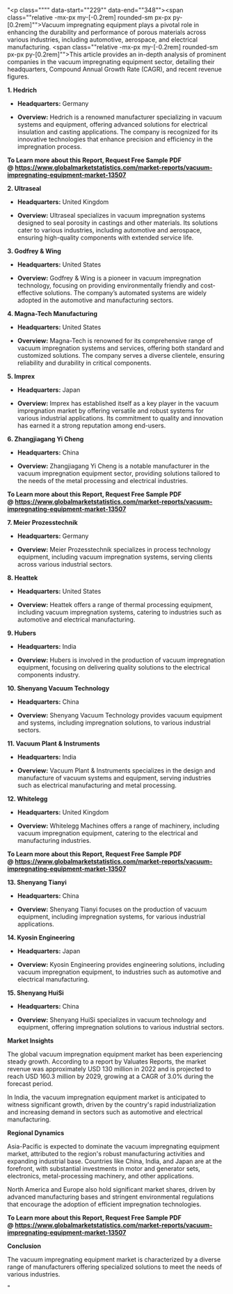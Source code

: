 "<p class="""" data-start=""229"" data-end=""348""><span class=""relative -mx-px my-[-0.2rem] rounded-sm px-px py-[0.2rem]"">Vacuum impregnating equipment plays a pivotal role in enhancing the durability and performance of porous materials across various industries, including automotive, aerospace, and electrical manufacturing.</span> <span class=""relative -mx-px my-[-0.2rem] rounded-sm px-px py-[0.2rem]"">This article provides an in-depth analysis of prominent companies in the vacuum impregnating equipment sector, detailing their headquarters, Compound Annual Growth Rate (CAGR), and recent revenue figures.</span></p>
<p class="""" data-start=""350"" data-end=""364""><strong data-start=""350"" data-end=""364"">1. Hedrich</strong></p>
<ul data-start=""366"" data-end=""603"">
<li class="""" data-start=""366"" data-end=""467"">
<p class="""" data-start=""368"" data-end=""467""><strong data-start=""368"" data-end=""385"">Headquarters:</strong> <span class=""relative -mx-px my-[-0.2rem] rounded-sm px-px py-[0.2rem]"">Germany</span></p>
</li>
<li class="""" data-start=""468"" data-end=""603"">
<p class="""" data-start=""470"" data-end=""603""><strong data-start=""470"" data-end=""483"">Overview:</strong> <span class=""relative -mx-px my-[-0.2rem] rounded-sm px-px py-[0.2rem]"">Hedrich is a renowned manufacturer specializing in vacuum systems and equipment, offering advanced solutions for electrical insulation and casting applications.</span> <span class=""relative -mx-px my-[-0.2rem] rounded-sm px-px py-[0.2rem]"">The company is recognized for its innovative technologies that enhance precision and efficiency in the impregnation process.</span></p>
</li>
</ul>
<p class="""" data-start=""605"" data-end=""621""><strong data-start=""605"" data-end=""621""><strong>To Learn more about this Report, Request Free Sample PDF @&nbsp;<a href=""https://www.globalmarketstatistics.com/market-reports/vacuum-impregnating-equipment-market-13507"">https://www.globalmarketstatistics.com/market-reports/vacuum-impregnating-equipment-market-13507</a></strong></strong></p>
<p class="""" data-start=""605"" data-end=""621""><strong data-start=""605"" data-end=""621"">2. Ultraseal</strong></p>
<ul data-start=""623"" data-end=""870"">
<li class="""" data-start=""623"" data-end=""728"">
<p class="""" data-start=""625"" data-end=""728""><strong data-start=""625"" data-end=""642"">Headquarters:</strong> <span class=""relative -mx-px my-[-0.2rem] rounded-sm px-px py-[0.2rem]"">United Kingdom</span></p>
</li>
<li class="""" data-start=""729"" data-end=""870"">
<p class="""" data-start=""731"" data-end=""870""><strong data-start=""731"" data-end=""744"">Overview:</strong> <span class=""relative -mx-px my-[-0.2rem] rounded-sm px-px py-[0.2rem]"">Ultraseal specializes in vacuum impregnation systems designed to seal porosity in castings and other materials.</span> <span class=""relative -mx-px my-[-0.2rem] rounded-sm px-px py-[0.2rem]"">Its solutions cater to various industries, including automotive and aerospace, ensuring high-quality components with extended service life.</span></p>
</li>
</ul>
<p class="""" data-start=""872"" data-end=""893""><strong data-start=""872"" data-end=""893"">3. Godfrey &amp; Wing</strong></p>
<ul data-start=""895"" data-end=""1142"">
<li class="""" data-start=""895"" data-end=""1000"">
<p class="""" data-start=""897"" data-end=""1000""><strong data-start=""897"" data-end=""914"">Headquarters:</strong> <span class=""relative -mx-px my-[-0.2rem] rounded-sm px-px py-[0.2rem]"">United States</span></p>
</li>
<li class="""" data-start=""1001"" data-end=""1142"">
<p class="""" data-start=""1003"" data-end=""1142""><strong data-start=""1003"" data-end=""1016"">Overview:</strong> <span class=""relative -mx-px my-[-0.2rem] rounded-sm px-px py-[0.2rem]"">Godfrey &amp; Wing is a pioneer in vacuum impregnation technology, focusing on providing environmentally friendly and cost-effective solutions.</span> <span class=""relative -mx-px my-[-0.2rem] rounded-sm px-px py-[0.2rem]"">The company&rsquo;s automated systems are widely adopted in the automotive and manufacturing sectors.</span></p>
</li>
</ul>
<p class="""" data-start=""1144"" data-end=""1175""><strong data-start=""1144"" data-end=""1175"">4. Magna-Tech Manufacturing</strong></p>
<ul data-start=""1177"" data-end=""1424"">
<li class="""" data-start=""1177"" data-end=""1282"">
<p class="""" data-start=""1179"" data-end=""1282""><strong data-start=""1179"" data-end=""1196"">Headquarters:</strong> <span class=""relative -mx-px my-[-0.2rem] rounded-sm px-px py-[0.2rem]"">United States</span></p>
</li>
<li class="""" data-start=""1283"" data-end=""1424"">
<p class="""" data-start=""1285"" data-end=""1424""><strong data-start=""1285"" data-end=""1298"">Overview:</strong> <span class=""relative -mx-px my-[-0.2rem] rounded-sm px-px py-[0.2rem]"">Magna-Tech is renowned for its comprehensive range of vacuum impregnation systems and services, offering both standard and customized solutions.</span> <span class=""relative -mx-px my-[-0.2rem] rounded-sm px-px py-[0.2rem]"">The company serves a diverse clientele, ensuring reliability and durability in critical components.</span></p>
</li>
</ul>
<p class="""" data-start=""1426"" data-end=""1439""><strong data-start=""1426"" data-end=""1439"">5. Imprex</strong></p>
<ul data-start=""1441"" data-end=""1688"">
<li class="""" data-start=""1441"" data-end=""1546"">
<p class="""" data-start=""1443"" data-end=""1546""><strong data-start=""1443"" data-end=""1460"">Headquarters:</strong> <span class=""relative -mx-px my-[-0.2rem] rounded-sm px-px py-[0.2rem]"">Japan</span></p>
</li>
<li class="""" data-start=""1547"" data-end=""1688"">
<p class="""" data-start=""1549"" data-end=""1688""><strong data-start=""1549"" data-end=""1562"">Overview:</strong> <span class=""relative -mx-px my-[-0.2rem] rounded-sm px-px py-[0.2rem]"">Imprex has established itself as a key player in the vacuum impregnation market by offering versatile and robust systems for various industrial applications.</span> <span class=""relative -mx-px my-[-0.2rem] rounded-sm px-px py-[0.2rem]"">Its commitment to quality and innovation has earned it a strong reputation among end-users.</span></p>
</li>
</ul>
<p class="""" data-start=""1690"" data-end=""1718""><strong data-start=""1690"" data-end=""1718"">6. Zhangjiagang Yi Cheng</strong></p>
<ul data-start=""1720"" data-end=""1927"">
<li class="""" data-start=""1720"" data-end=""1825"">
<p class="""" data-start=""1722"" data-end=""1825""><strong data-start=""1722"" data-end=""1739"">Headquarters:</strong> <span class=""relative -mx-px my-[-0.2rem] rounded-sm px-px py-[0.2rem]"">China</span></p>
</li>
<li class="""" data-start=""1826"" data-end=""1927"">
<p class="""" data-start=""1828"" data-end=""1927""><strong data-start=""1828"" data-end=""1841"">Overview:</strong> <span class=""relative -mx-px my-[-0.2rem] rounded-sm px-px py-[0.2rem]"">Zhangjiagang Yi Cheng is a notable manufacturer in the vacuum impregnation equipment sector, providing solutions tailored to the needs of the metal processing and electrical industries.</span></p>
</li>
</ul>
<p class="""" data-start=""1929"" data-end=""1956""><strong data-start=""1929"" data-end=""1956""><strong>To Learn more about this Report, Request Free Sample PDF @&nbsp;<a href=""https://www.globalmarketstatistics.com/market-reports/vacuum-impregnating-equipment-market-13507"">https://www.globalmarketstatistics.com/market-reports/vacuum-impregnating-equipment-market-13507</a></strong></strong></p>
<p class="""" data-start=""1929"" data-end=""1956""><strong data-start=""1929"" data-end=""1956"">7. Meier Prozesstechnik</strong></p>
<ul data-start=""1958"" data-end=""2165"">
<li class="""" data-start=""1958"" data-end=""2063"">
<p class="""" data-start=""1960"" data-end=""2063""><strong data-start=""1960"" data-end=""1977"">Headquarters:</strong> <span class=""relative -mx-px my-[-0.2rem] rounded-sm px-px py-[0.2rem]"">Germany</span></p>
</li>
<li class="""" data-start=""2064"" data-end=""2165"">
<p class="""" data-start=""2066"" data-end=""2165""><strong data-start=""2066"" data-end=""2079"">Overview:</strong> <span class=""relative -mx-px my-[-0.2rem] rounded-sm px-px py-[0.2rem]"">Meier Prozesstechnik specializes in process technology equipment, including vacuum impregnation systems, serving clients across various industrial sectors.</span></p>
</li>
</ul>
<p class="""" data-start=""2167"" data-end=""2181""><strong data-start=""2167"" data-end=""2181"">8. Heattek</strong></p>
<ul data-start=""2183"" data-end=""2390"">
<li class="""" data-start=""2183"" data-end=""2288"">
<p class="""" data-start=""2185"" data-end=""2288""><strong data-start=""2185"" data-end=""2202"">Headquarters:</strong> <span class=""relative -mx-px my-[-0.2rem] rounded-sm px-px py-[0.2rem]"">United States</span></p>
</li>
<li class="""" data-start=""2289"" data-end=""2390"">
<p class="""" data-start=""2291"" data-end=""2390""><strong data-start=""2291"" data-end=""2304"">Overview:</strong> <span class=""relative -mx-px my-[-0.2rem] rounded-sm px-px py-[0.2rem]"">Heattek offers a range of thermal processing equipment, including vacuum impregnation systems, catering to industries such as automotive and electrical manufacturing.</span></p>
</li>
</ul>
<p class="""" data-start=""2392"" data-end=""2405""><strong data-start=""2392"" data-end=""2405"">9. Hubers</strong></p>
<ul data-start=""2407"" data-end=""2614"">
<li class="""" data-start=""2407"" data-end=""2512"">
<p class="""" data-start=""2409"" data-end=""2512""><strong data-start=""2409"" data-end=""2426"">Headquarters:</strong> <span class=""relative -mx-px my-[-0.2rem] rounded-sm px-px py-[0.2rem]"">India</span></p>
</li>
<li class="""" data-start=""2513"" data-end=""2614"">
<p class="""" data-start=""2515"" data-end=""2614""><strong data-start=""2515"" data-end=""2528"">Overview:</strong> <span class=""relative -mx-px my-[-0.2rem] rounded-sm px-px py-[0.2rem]"">Hubers is involved in the production of vacuum impregnation equipment, focusing on delivering quality solutions to the electrical components industry.</span></p>
</li>
</ul>
<p class="""" data-start=""2616"" data-end=""2650""><strong data-start=""2616"" data-end=""2650"">10. Shenyang Vacuum Technology</strong></p>
<ul data-start=""2652"" data-end=""2859"">
<li class="""" data-start=""2652"" data-end=""2757"">
<p class="""" data-start=""2654"" data-end=""2757""><strong data-start=""2654"" data-end=""2671"">Headquarters:</strong> <span class=""relative -mx-px my-[-0.2rem] rounded-sm px-px py-[0.2rem]"">China</span></p>
</li>
<li class="""" data-start=""2758"" data-end=""2859"">
<p class="""" data-start=""2760"" data-end=""2859""><strong data-start=""2760"" data-end=""2773"">Overview:</strong> <span class=""relative -mx-px my-[-0.2rem] rounded-sm px-px py-[0.2rem]"">Shenyang Vacuum Technology provides vacuum equipment and systems, including impregnation solutions, to various industrial sectors.</span></p>
</li>
</ul>
<p class="""" data-start=""2861"" data-end=""2895""><strong data-start=""2861"" data-end=""2895"">11. Vacuum Plant &amp; Instruments</strong></p>
<ul data-start=""2897"" data-end=""3104"">
<li class="""" data-start=""2897"" data-end=""3002"">
<p class="""" data-start=""2899"" data-end=""3002""><strong data-start=""2899"" data-end=""2916"">Headquarters:</strong> <span class=""relative -mx-px my-[-0.2rem] rounded-sm px-px py-[0.2rem]"">India</span></p>
</li>
<li class="""" data-start=""3003"" data-end=""3104"">
<p class="""" data-start=""3005"" data-end=""3104""><strong data-start=""3005"" data-end=""3018"">Overview:</strong> <span class=""relative -mx-px my-[-0.2rem] rounded-sm px-px py-[0.2rem]"">Vacuum Plant &amp; Instruments specializes in the design and manufacture of vacuum systems and equipment, serving industries such as electrical manufacturing and metal processing.</span></p>
</li>
</ul>
<p class="""" data-start=""3106"" data-end=""3123""><strong data-start=""3106"" data-end=""3123"">12. Whitelegg</strong></p>
<ul data-start=""3125"" data-end=""3332"">
<li class="""" data-start=""3125"" data-end=""3230"">
<p class="""" data-start=""3127"" data-end=""3230""><strong data-start=""3127"" data-end=""3144"">Headquarters:</strong> <span class=""relative -mx-px my-[-0.2rem] rounded-sm px-px py-[0.2rem]"">United Kingdom</span></p>
</li>
<li class="""" data-start=""3231"" data-end=""3332"">
<p class="""" data-start=""3233"" data-end=""3332""><strong data-start=""3233"" data-end=""3246"">Overview:</strong> <span class=""relative -mx-px my-[-0.2rem] rounded-sm px-px py-[0.2rem]"">Whitelegg Machines offers a range of machinery, including vacuum impregnation equipment, catering to the electrical and manufacturing industries.</span></p>
</li>
</ul>
<p class="""" data-start=""3334"" data-end=""3357""><strong data-start=""3334"" data-end=""3357""><strong>To Learn more about this Report, Request Free Sample PDF @&nbsp;<a href=""https://www.globalmarketstatistics.com/market-reports/vacuum-impregnating-equipment-market-13507"">https://www.globalmarketstatistics.com/market-reports/vacuum-impregnating-equipment-market-13507</a></strong></strong></p>
<p class="""" data-start=""3334"" data-end=""3357""><strong data-start=""3334"" data-end=""3357"">13. Shenyang Tianyi</strong></p>
<ul data-start=""3359"" data-end=""3566"">
<li class="""" data-start=""3359"" data-end=""3464"">
<p class="""" data-start=""3361"" data-end=""3464""><strong data-start=""3361"" data-end=""3378"">Headquarters:</strong> <span class=""relative -mx-px my-[-0.2rem] rounded-sm px-px py-[0.2rem]"">China</span></p>
</li>
<li class="""" data-start=""3465"" data-end=""3566"">
<p class="""" data-start=""3467"" data-end=""3566""><strong data-start=""3467"" data-end=""3480"">Overview:</strong> <span class=""relative -mx-px my-[-0.2rem] rounded-sm px-px py-[0.2rem]"">Shenyang Tianyi focuses on the production of vacuum equipment, including impregnation systems, for various industrial applications.</span></p>
</li>
</ul>
<p class="""" data-start=""3568"" data-end=""3594""><strong data-start=""3568"" data-end=""3594"">14. Kyosin Engineering</strong></p>
<ul data-start=""3596"" data-end=""3803"">
<li class="""" data-start=""3596"" data-end=""3701"">
<p class="""" data-start=""3598"" data-end=""3701""><strong data-start=""3598"" data-end=""3615"">Headquarters:</strong> <span class=""relative -mx-px my-[-0.2rem] rounded-sm px-px py-[0.2rem]"">Japan</span></p>
</li>
<li class="""" data-start=""3702"" data-end=""3803"">
<p class="""" data-start=""3704"" data-end=""3803""><strong data-start=""3704"" data-end=""3717"">Overview:</strong> <span class=""relative -mx-px my-[-0.2rem] rounded-sm px-px py-[0.2rem]"">Kyosin Engineering provides engineering solutions, including vacuum impregnation equipment, to industries such as automotive and electrical manufacturing.</span></p>
</li>
</ul>
<p class="""" data-start=""3805"" data-end=""3827""><strong data-start=""3805"" data-end=""3827"">15. Shenyang HuiSi</strong></p>
<ul data-start=""3829"" data-end=""4036"">
<li class="""" data-start=""3829"" data-end=""3934"">
<p class="""" data-start=""3831"" data-end=""3934""><strong data-start=""3831"" data-end=""3848"">Headquarters:</strong> <span class=""relative -mx-px my-[-0.2rem] rounded-sm px-px py-[0.2rem]"">China</span></p>
</li>
<li class="""" data-start=""3935"" data-end=""4036"">
<p class="""" data-start=""3937"" data-end=""4036""><strong data-start=""3937"" data-end=""3950"">Overview:</strong> <span class=""relative -mx-px my-[-0.2rem] rounded-sm px-px py-[0.2rem]"">Shenyang HuiSi specializes in vacuum technology and equipment, offering impregnation solutions to various industrial sectors.</span></p>
</li>
</ul>
<p class="""" data-start=""4038"" data-end=""4057""><strong data-start=""4038"" data-end=""4057"">Market Insights</strong></p>
<p class="""" data-start=""4059"" data-end=""4224""><span class=""relative -mx-px my-[-0.2rem] rounded-sm px-px py-[0.2rem]"">The global vacuum impregnation equipment market has been experiencing steady growth.</span> <span class=""relative -mx-px my-[-0.2rem] rounded-sm px-px py-[0.2rem]"">According to a report by Valuates Reports, the market revenue was approximately USD 130 million in 2022 and is projected to reach USD 160.3 million by 2029, growing at a CAGR of 3.0% during the forecast period.</span>&nbsp;</p>
<p class="""" data-start=""4226"" data-end=""4351""><span class=""relative -mx-px my-[-0.2rem] rounded-sm px-px py-[0.2rem]"">In India, the vacuum impregnation equipment market is anticipated to witness significant growth, driven by the country's rapid industrialization and increasing demand in sectors such as automotive and electrical manufacturing.</span></p>
<p class="""" data-start=""4353"" data-end=""4374""><strong data-start=""4353"" data-end=""4374"">Regional Dynamics</strong></p>
<p class="""" data-start=""4376"" data-end=""4541""><span class=""relative -mx-px my-[-0.2rem] rounded-sm px-px py-[0.2rem]"">Asia-Pacific is expected to dominate the vacuum impregnating equipment market, attributed to the region's robust manufacturing activities and expanding industrial base.</span> <span class=""relative -mx-px my-[-0.2rem] rounded-sm px-px py-[0.2rem]"">Countries like China, India, and Japan are at the forefront, with substantial investments in motor and generator sets, electronics, metal-processing machinery, and other applications.</span></p>
<p class="""" data-start=""4543"" data-end=""4668""><span class=""relative -mx-px my-[-0.2rem] rounded-sm px-px py-[0.2rem]"">North America and Europe also hold significant market shares, driven by advanced manufacturing bases and stringent environmental regulations that encourage the adoption of efficient impregnation technologies.</span></p>
<p class="""" data-start=""4543"" data-end=""4668""><span class=""relative -mx-px my-[-0.2rem] rounded-sm px-px py-[0.2rem]""><strong>To Learn more about this Report, Request Free Sample PDF @&nbsp;<a href=""https://www.globalmarketstatistics.com/market-reports/vacuum-impregnating-equipment-market-13507"">https://www.globalmarketstatistics.com/market-reports/vacuum-impregnating-equipment-market-13507</a></strong></span></p>
<p class="""" data-start=""4670"" data-end=""4684""><strong data-start=""4670"" data-end=""4684"">Conclusion</strong></p>
<p class="""" data-start=""4686"" data-end=""4908"">The vacuum impregnating equipment market is characterized by a diverse range of manufacturers offering specialized solutions to meet the needs of various industries.</p>"
